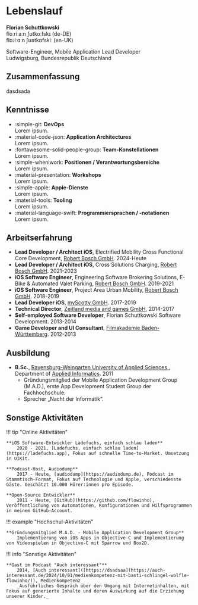 # Lebenslauf

**Florian Schuttkowski**  
floːriːaːn ʃʊtkoːfskɪ (de-DE)  
flɒɹiːɑːn ʃʊətkɒfskiː (en-UK)

Software-Engineer, Mobile Application Lead Developer  
Ludwigsburg, Bundesrepublik Deutschland

## Zusammenfassung

dasdsada

## Kenntnisse

<div class="grid cards" markdown>

- :simple-git: __DevOps__   
	Lorem ipsum.
- :material-code-json: __Application Architectures__  
	Lorem ipsum.
- :fontawesome-solid-people-group: __Team-Konstellationen__  
	Lorem ipsum.
- :simple-wheniwork: __Positionen / Verantwortungsbereiche__  
	Lorem ipsum.
- :material-presentation: __Workshops__  
	Lorem ipsum.
- :simple-apple: __Apple-Dienste__  
	Lorem ipsum.
- :material-tools: __Tooling__  
	Lorem ipsum.
- :material-language-swift: __Programmiersprachen / -notationen__  
	Lorem ipsum.

</div>

## Arbeitserfahrung

- **Lead Developer / Architect iOS**, Electrified Mobility Cross Functional Core Development, [Robert Bosch GmbH](https://www.bosch.de/). 2024-Heute
- **Lead Developer / Architect iOS**, Cross Solutions Charging, [Robert Bosch GmbH](https://www.bosch.de/). 2021-2023
- **iOS Software Engineer**, Engineering Software Brokering Solutions, E-Bike & Automated Valet Parking, [Robert Bosch GmbH](https://www.bosch.de/). 2019-2021
- **iOS Software Engineer**, Project Area Urban Mobility, [Robert Bosch GmbH](https://www.bosch.de/). 2018-2019
- **Lead Developer iOS**, [myScotty GmbH](https://www.growplatform.com/stories/myscotty-exitstory/). 2017-2019
- **Technical Director**, [Zeitland media and games GmbH](https://zeitland.com/), 2014-2017
- **Self-employed Software Developer**, Florian Schuttkowski Software Development. 2013-2014
- **Game Developer and UI Consultant**, [Filmakademie Baden-Württemberg](https://www.filmakademie.de/). 2012-2013

## Ausbildung

- **B.Sc.**, [ Ravensburg-Weingarten University of Applied Sciences ](https://rwu.de), Department of [Applied Informatics](https://www.rwu.de/studieren/studiengaenge/angewandte-informatik). 2011
	- Gründungsmitglied der Mobile Application Development Group (M.A.D.), erste App Development Student Group der Fachhochschule.
	- Sprecher „Nacht der Informatik“.

## Sonstige Aktivitäten

<div class="grid" markdown>

!!! tip "Online Aktivitäten"

	**iOS Software-Entwickler Ladefuchs, einfach schlau laden**  
		2020 - 2021, [Ladefuchs, einfach schlau laden](https://ladefuchs.app), Fokus auf schnelle Time-to-Market. Umsetzung in UIKit.
	
	**Podcast-Host, Audiodump**  
		2017 - Heute, [audiodump](https://audiodump.de), Podcast im Stammtisch-Format, Fokus auf Technologie und Apple, verschiedenste Gäste. Geschätzt 10.000 Hörer:innen pro Episode.

	**Open-Source Entwickler**  
		2011 - Heute, [GitHub](https://github.com/flowinho), Veröffentlichung von Automationen, Konfigurationen und Hilfsprogrammen in meinem GitHub-Account.

!!! example "Hochschul-Aktivitäten"

	**Gründungsmitglied M.A.D. - Mobile Application Development Group**  
		Implementierung von iOS Apps in Objective-C und Implementierung von Videospielen in Objective-C mit Sparrow und Box2D.

!!! info "Sonstige Aktivitäten"

	**Gast im Podcast "Auch interessant"**  
		2014, [Auch interessant]([https://dsadsaa](https://auch-interessant.de/2024/10/01/medienkompetenz-mit-basti-schlingel-wolfle-flowinho/)), Medienkompetenz  
		_Ausführliches Gespräch über den Umgang mit Internetinhalten, mit Fokus auf generierte Inhalte und deren Auswirkung auf die Erziehung unserer Kinder._
</div>
